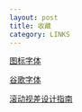 ```yaml
---
layout: post
title: 收藏
category: LINKS
---
```


[图标字体](http://icomoon.io/app/)

[谷歌字体](http://www.google.com/fonts)

[滚动视差设计指南](http://ecd.tencent.com/%E6%BB%9A%E5%8A%A8%E8%A7%86%E5%B7%AE%E8%AE%BE%E8%AE%A1%E6%8C%87%E5%8D%97.html '视差滚动设计指南')
